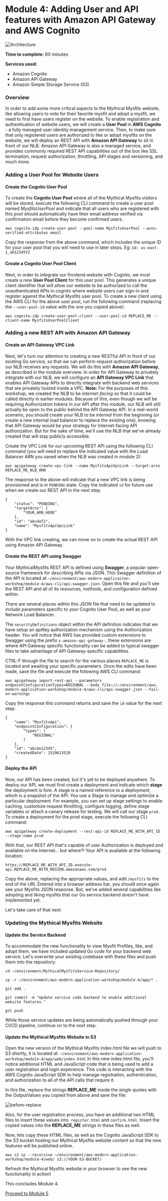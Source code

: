 # Module 4: Adding User and API features with Amazon API Gateway and AWS Cognito

![Architecture](/images/module-4/architecture-module-4.png)

**Time to complete:** 60 minutes

**Services used:**
* Amazon Cognito
* Amazon API Gateway
* Amazon Simple Storage Service (S3)

### Overview

In order to add some more critical aspects to the Mythical Mysfits website, like allowing users to vote for their favorite mysfit and adopt a mysfit, we need to first have users register on the website.  To enable registration and authentication of website users, we will create a **User Pool** in **AWS Cognito** - a fully managed user identity management service.  Then, to make sure that only registered users are authorized to like or adopt mysfits on the website, we will deploy an REST API with **Amazon API Gateway** to sit in front of our NLB. Amazon API Gateway is also a managed service, and provides commonly required REST API capabilities out of the box like SSL termination, request authorization, throttling, API stages and versioning, and much more.

### Adding a User Pool for Website Users

#### Create the Cognito User Pool

To create the **Cognito User Pool** where all of the Mythical Mysfits visitors will be stored, execute the following CLI command to create a user pool named *MysfitsUserPool* and indicate that all users who are registered with this pool should automatically have their email address verified via confirmation email before they become confirmed users.

```
aws cognito-idp create-user-pool --pool-name MysfitsUserPool --auto-verified-attributes email
```
Copy the response from the above command, which includes the unique ID for your user pool that you will need to use in later steps. Eg: `Id: us-east-1_ab12345YZ`

#### Create a Cognito User Pool Client

Next, in order to integrate our frontend website with Cognito, we must create a new **User Pool Client** for this user pool. This generates a unique client identifier that will allow our website to be authorized to call the unauthenticated APIs in cognito where website users can sign-in and register against the Mythical Mysfits user pool.  To create a new client using the AWS CLI for the above user pool, run the following command (replacing the `--user-pool-id` value with the one you copied above):

```
aws cognito-idp create-user-pool-client --user-pool-id REPLACE_ME --client-name MysfitsUserPoolClient
```

### Adding a new REST API with Amazon API Gateway

#### Create an API Gateway VPC Link
Next, let's turn our attention to creating a new RESTful API in front of our existing Go service, so that we can perform request authorization before our NLB receives any requests.  We will do this with **Amazon API Gateway**, as described in the module overview.  In order for API Gateway to privately integrate with our NLB, we will configure an **API Gateway VPC Link** that enables API Gateway APIs to directly integrate with backend web services that are privately hosted inside a VPC. **Note:** For the purposes of this workshop, we created the NLB to be *internet-facing* so that it could be called directly in earlier modules. Because of this, even though we will be requiring Authorization tokens in our API after this module, our NLB will still actually be open to the public behind the API Gateway API.  In a real-world scenario, you should create your NLB to be *internal* from the beginning (or create a new internal load balancer to replace the existing one), knowing that API Gateway would be your strategy for Internet-facing API authorization.  But for the sake of time, we'll use the NLB that we've already created that will stay publicly accessible.

Create the VPC Link for our upcoming REST API using the following CLI command (you will need to replace the indicated value with the Load Balancer ARN you saved when the NLB was created in module 2):

```
aws apigateway create-vpc-link --name MysfitsApiVpcLink --target-arns REPLACE_ME_NLB_ARN
```

The response to the above will indicate that a new VPC link is being provisioned and is in `PENDING` state. Copy the indicated `id` for future use when we create our REST API in the next step.

```
{
    "status": "PENDING",
    "targetArns": [
        "YOUR_ARN_HERE"
    ],
    "id": "abcdef1",
    "name": "MysfitsApiVpcLink"
}
```

With the VPC link creating, we can move on to create the actual REST API using Amazon API Gateway.  

#### Create the REST API using Swagger

Your MythicalMysfits REST API is defined using **Swagger**, a popular open-source framework for describing APIs via JSON.  This Swagger definition of the API is located at `~/environment/aws-modern-applicaiton-workshop/module-4/aws-cli/api-swagger.json`.  Open this file and you'll see the REST API and all of its resources, methods, and configuration defined within.  

There are several places within this JSON file that need to be updated to include parameters specific to your Cognito User Pool, as well as your Network Load Balancer.  

The `securityDefinitions` object within the API definition indicates that we have setup an apiKey authorization mechanism using the Authorization header.  You will notice that AWS has provided custom extensions to Swagger using the prefix `x-amazon-api-gateway-`, these extensions are where API Gateway specific functionality can be added to typical swagger files to take advantage of API Gateway-specific capabilities.

CTRL-F through the file to search for the various places `REPLACE_ME` is located and awaiting your specific parameters.  Once the edits have been made, save the file and execute the following AWS CLI command:

```
aws apigateway import-rest-api --parameters endpointConfigurationTypes=REGIONAL --body file://~/environment/aws-modern-application-workshop/module-4/aws-cli/api-swagger.json --fail-on-warnings
```

Copy the response this command returns and save the `id` value for the next step:

```
{
    "name": "MysfitsApi",
    "endpointConfiguration": {
        "types": [
            "REGIONAL"
        ]
    },
    "id": "abcde12345",
    "createdDate": 1529613528
}
```

#### Deploy the API

Now, our API has been created, but it's yet to be deployed anywhere. To deploy our API, we must first create a deployment and indicate which **stage** the deployment is fore.  A stage is a named reference to a deployment, which is a snapshot of the API. You use a Stage to manage and optimize a particular deployment. For example, you can set up stage settings to enable caching, customize request throttling, configure logging, define stage variables or attach a canary release for testing.  We will call our stage `prod`. To create a deployment for the prod stage, execute the following CLI command:

```
aws apigateway create-deployment --rest-api-id REPLACE_ME_WITH_API_ID --stage-name prod
```

With that, our REST API that's capable of user Authorization is deployed and available on the Internet... but where?!  Your API is available at the following location:

```
https://REPLACE_ME_WITH_API_ID.execute-api.REPLACE_ME_WITH_REGION.amazonaws.com/prod
```

Copy the above, replacing the appropriate values, and add `/mysfits` to the end of the URI.  Entered into a browser address bar, you should once again see your Mysfits JSON response.  But, we've added several capabilities like adopting and liking mysfits that our Go service backend doesn't have implemented yet.

Let's take care of that next.


### Updating the Mythical Mysfits Website

#### Update the Service Backend

To accommodate the new functionality to view Mysfit Profiles, like, and adopt them, we have included updated Go code for your backend web service.  Let's overwrite your existing codebase with these files and push them into the repository:

```
cd ~/environment/MythicalMysfitsService-Repository/
```

```
cp -r ~/environment/aws-modern-application-workshop/module-4/app/* .
```

```
git add .
```

```
git commit -m "Update service code backend to enable additional website features."
```

```
git push
```

While those service updates are being automatically pushed through your CI/CD pipeline, continue on to the next step.

#### Update the Mythical Mysfits Website in S3

Open the new version of the Mythical Mysfits index.html file we will push to S3 shortly, it is located at: `~/environment/aws-modern-application-workshop/module-4/app/web/index.html`
In this new index.html file, you'll notice additional HTML and JavaScript code that is being used to add a user registration and login experience.  This code is interacting with the AWS Cognito JavaScript SDK to help manage registration, authentication, and authorization to all of the API calls that require it.

In this file, replace the strings **REPLACE_ME** inside the single quotes with the OutputValues you copied from above and save the file:

![before-replace](/images/module-4/before-replace.png)

Also, for the user registration process, you have an additional two HTML files to insert these values into.  `register.html` and `confirm.html`.  Insert the copied values into the **REPLACE_ME** strings in these files as well.

Now, lets copy these HTML files, as well as the Cognito JavaScript SDK to the S3 bucket hosting our Mythical Mysfits website content so that the new features will be published online.

```
aws s3 cp --recursive ~/environment/aws-modern-application-workshop/module-4/web/ s3://YOUR-S3-BUCKET/
```

Refresh the Mythical Mysfits website in your browser to see the new functionality in action!

This concludes Module 4.

[Proceed to Module 5](/module-5)
